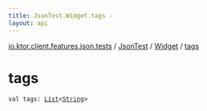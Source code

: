 ```yaml
---
title: JsonTest.Widget.tags - 
layout: api
---
```


<div class='api-docs-breadcrumbs'><a href="../../index.html">io.ktor.client.features.json.tests</a> / <a href="../index.html">JsonTest</a> / <a href="index.html">Widget</a> / <a href="./tags.html">tags</a></div>

# tags

<div class="signature"><code><span class="keyword">val </span><span class="identifier">tags</span><span class="symbol">: </span><a href="https://kotlinlang.org/api/latest/jvm/stdlib/kotlin.collections/-list/index.html"><span class="identifier">List</span></a><span class="symbol">&lt;</span><a href="https://kotlinlang.org/api/latest/jvm/stdlib/kotlin/-string/index.html"><span class="identifier">String</span></a><span class="symbol">&gt;</span></code></div>
